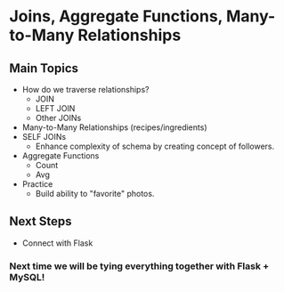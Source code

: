# Joins, Aggregate Functions, Many-to-Many Relationships

## Main Topics
- How do we traverse relationships?
  - JOIN
  - LEFT JOIN
  - Other JOINs
- Many-to-Many Relationships (recipes/ingredients)
- SELF JOINs
  - Enhance complexity of schema by creating concept of followers.
- Aggregate Functions
  - Count
  - Avg
- Practice
  - Build ability to "favorite" photos.

## Next Steps
  - Connect with Flask

### Next time we will be tying everything together with Flask + MySQL!